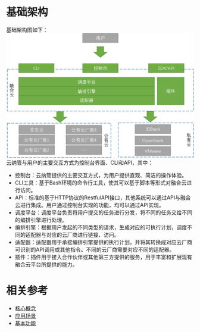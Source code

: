 # 基础架构
基础架构图如下：
![创建实例](../../../../image/JDFusion/JDFusion-jcjg-1.png)
   云纳管与用户的主要交互方式为控制台界面、CLI和API，其中：
 - 控制台：云纳管提供的主要交互方式，为用户提供直观、简洁的操作体验。
 - CLI工具：基于Bash环境的命令行工具，使其可以基于脚本等形式对融合云进行访问。
 - API：标准的基于HTTP协议的RestfulAPI接口，其他系统可以通过API与融合云进行集成。用户通过控制台实现的功能，均可以通过API实现。
 - 调度平台：调度平台负责将用户提交的任务进行分发，将不同的任务交给不同的编排引擎进行处理。
 - 编排引擎：根据用户发起的不同类型的请求，生成对应的可执行计划，调度不同的适配器与对应的云厂商进行链接、访问。
 - 适配器：适配器用于承接编排引擎提供的执行计划，并将其转换成对应云厂商可识别的API调用或其他指令。不同的云厂商需要对应不同的适配器。
 - 插件：插件用于接入合作伙伴或其他第三方提供的服务，用于丰富和扩展现有融合云平台所提供的能力。

# 相关参考
- [核心概念](Core-Concepts.md)
- [应用场景](Application-Scenarios.md)
- [基本功能](Features.md)

